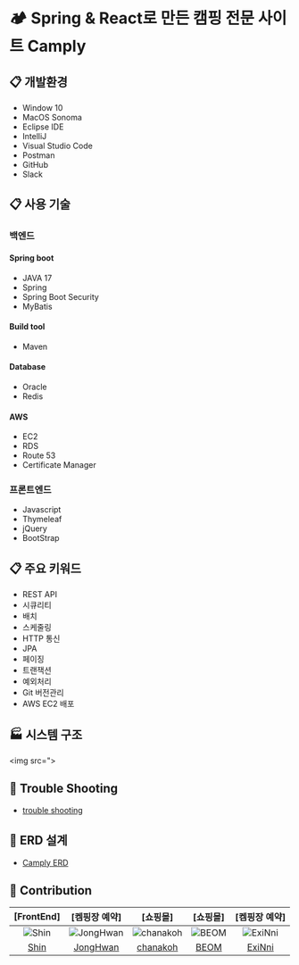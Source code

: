 # :camping: Spring &  React로 만든 캠핑 전문 사이트 Camply

## :clipboard: 개발환경
* Window 10
* MacOS Sonoma
* Eclipse IDE
* IntelliJ
* Visual Studio Code
* Postman
* GitHub
* Slack

## :clipboard: 사용 기술
### 백엔드
#### Spring boot
* JAVA 17
* Spring
* Spring Boot Security
* MyBatis

#### Build tool
* Maven

#### Database
* Oracle
* Redis

#### AWS
* EC2
* RDS
* Route 53
* Certificate Manager

### 프론트엔드
* Javascript
* Thymeleaf
* jQuery
* BootStrap

## :clipboard: 주요 키워드
* REST API
* 시큐리티
* 배치
* 스케줄링
* HTTP 통신
* JPA
* 페이징
* 트랜잭션
* 예외처리
* Git 버전관리
* AWS EC2 배포

## :factory: 시스템 구조
<img src=">

## :link: Trouble Shooting
* [trouble shooting]()



## :link: ERD 설계
* [Camply ERD]()

## :link: Contribution

| [FrontEnd]     | [켐핑장 예약]    | [쇼핑몰]   | [쇼핑몰]     | [켐핑장 예약]  |
|:-----------------------------------------:|:----------------------------------------------:|:-------------------------------------------:|:----------------------------------------:|:----------------------------------------------------:|
| ![Shin](https://github.com/rjswh0503.png) | ![JongHwan](https://github.com/whdghks9241.png) | ![chanakoh](https://github.com/chanakoh.png) | ![BEOM](https://github.com/jibum1559.png) | ![ExiNni](https://github.com/ExiNni.png) |
| [Shin](https://github.com/rjswh0503)      | [JongHwan](https://github.com/whdghks9241)    | [chanakoh](https://github.com/chanakoh)    | [BEOM](https://github.com/jibum1559)     | [ExiNni](https://github.com/ExiNni)       |
